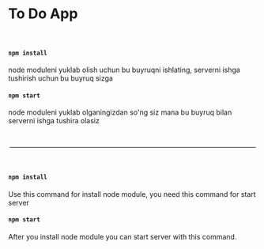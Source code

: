 # To Do App 
<br />

#### `npm install` 
node moduleni yuklab olish uchun bu buyruqni ishlating, serverni ishga tushirish uchun bu buyruq sizga <br/>
#### `npm start`
<p />
node moduleni yuklab olganingizdan so'ng siz mana bu buyruq bilan serverni ishga tushira olasiz
<br />
<br />
<p align="center">______________________________________________________________________________</p>
<br />

#### `npm install` 
Use this command for install node module, you need this command for start server 
#### `npm start`
<p />
After you install node module you can start server with this command.
